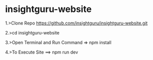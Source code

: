 # insightguru-website

1.>Clone Repo https://github.com/insightguru/insightguru-website.git

2.>cd insightguru-website

3.>Open Terminal and Run Command => npm install

4.>To Execute Site ==> npm run dev